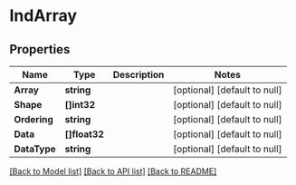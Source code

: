 # IndArray

## Properties
Name | Type | Description | Notes
------------ | ------------- | ------------- | -------------
**Array** | **string** |  | [optional] [default to null]
**Shape** | **[]int32** |  | [optional] [default to null]
**Ordering** | **string** |  | [optional] [default to null]
**Data** | **[]float32** |  | [optional] [default to null]
**DataType** | **string** |  | [optional] [default to null]

[[Back to Model list]](../README.md#documentation-for-models) [[Back to API list]](../README.md#documentation-for-api-endpoints) [[Back to README]](../README.md)


